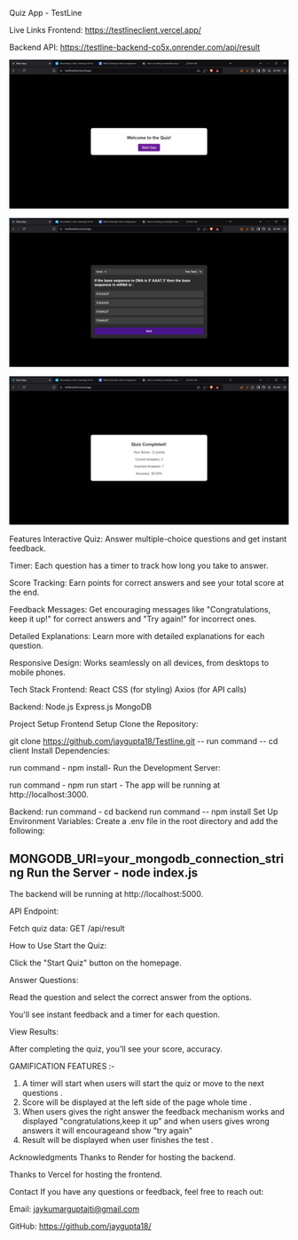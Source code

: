 Quiz App - TestLine

Live Links
Frontend: https://testlineclient.vercel.app/

Backend API: https://testline-backend-co5x.onrender.com/api/result

![image_alt](https://github.com/jaygupta18/Testline/blob/8d302993ab3f7d86d422371155cb495c749fba62/React%20App%20-%20Brave%2001-02-2025%2019_41_52.png)

![image_alt](https://github.com/jaygupta18/Testline/blob/8d79c4c11272ac77cfea5b74472e728da58382a0/React%20App%20-%20Brave%2001-02-2025%2019_44_21.png)

![image_alt](https://github.com/jaygupta18/Testline/blob/c87463e96858f8da14fd9ba29a8b21baf11771e5/React%20App%20-%20Brave%2001-02-2025%2019_44_54.png)

Features
Interactive Quiz: Answer multiple-choice questions and get instant feedback.

Timer: Each question has a timer to track how long you take to answer.

Score Tracking: Earn points for correct answers and see your total score at the end.

Feedback Messages: Get encouraging messages like "Congratulations, keep it up!" for correct answers and "Try again!" for incorrect ones.

Detailed Explanations: Learn more with detailed explanations for each question.

Responsive Design: Works seamlessly on all devices, from desktops to mobile phones.

Tech Stack
Frontend:
React
CSS (for styling)
Axios (for API calls)

Backend:
Node.js
Express.js
MongoDB 

Project Setup
Frontend Setup
Clone the Repository:

git clone https://github.com/jaygupta18/Testline.git --
run command -- cd client
Install Dependencies:

run command -  npm install-
Run the Development Server:

run command -  npm run start -
The app will be running at http://localhost:3000.

Backend:
run command - 
cd backend
run command --
npm install
Set Up Environment Variables: 
Create a .env file in the root directory and add the following:

MONGODB_URI=your_mongodb_connection_string
Run the Server -
node index.js
-
The backend will be running at http://localhost:5000.

API Endpoint:

Fetch quiz data: GET /api/result

How to Use
Start the Quiz:

Click the "Start Quiz" button on the homepage.

Answer Questions:

Read the question and select the correct answer from the options.

You'll see instant feedback and a timer for each question.

View Results:

After completing the quiz, you'll see your score, accuracy.


GAMIFICATION FEATURES :-
1) A timer will start when users will start the quiz or move to the next questions .
2) Score will be displayed at the left side of the page whole time .
3) When users gives the right answer the feedback mechanism works and displayed "congratulations,keep it up" and when users gives wrong answers it will encourageand  show "try again"
4) Result will be displayed when user finishes the test .



Acknowledgments
Thanks to Render for hosting the backend.

Thanks to Vercel for hosting the frontend.

Contact
If you have any questions or feedback, feel free to reach out:

Email: jaykumarguptajti@gmail.com

GitHub: https://github.com/jaygupta18/
